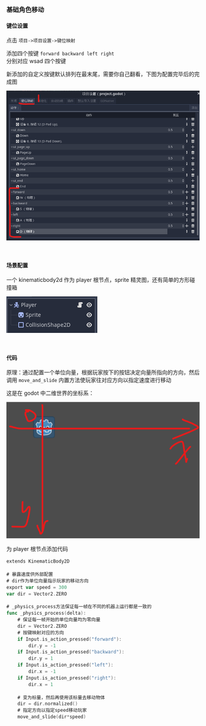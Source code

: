 ### 基础角色移动

#### 键位设置

点击 `项目->项目设置->键位映射`

添加四个按键 `forward backward left right`  
分别对应 wsad 四个按键

新添加的自定义按键默认排列在最末尾，需要你自己翻看，下图为配置完毕后的完成图

![](../images/2d/player/p1.png)

<br>

#### 场景配置

一个 kinematicbody2d 作为 player 根节点，sprite 精灵图，还有简单的方形碰撞箱

![](../images/2d/player/p2.png)

<br>

#### 代码

原理：通过配置一个单位向量，根据玩家按下的按钮决定向量所指向的方向，然后调用 `move_and_slide` 内置方法使玩家往对应方向以指定速度进行移动

这是在 godot 中二维世界的坐标系：

![](../images/2d/player/p3.png)

为 player 根节点添加代码

```go
extends KinematicBody2D

# 暴露速度供外部配置
# dir作为单位向量指示玩家的移动方向
export var speed = 300
var dir = Vector2.ZERO

# _physics_process方法保证每一帧在不同的机器上运行都是一致的
func _physics_process(delta):
    # 保证每一帧开始的单位向量均为零向量
	dir = Vector2.ZERO
    # 按键映射对应的方向
	if Input.is_action_pressed("forward"):
		dir.y = -1
	if Input.is_action_pressed("backward"):
		dir.y = 1
	if Input.is_action_pressed("left"):
		dir.x = -1
	if Input.is_action_pressed("right"):
		dir.x = 1

    # 变为标量，然后再使用该标量去移动物体
	dir = dir.normalized()
    # 指定方向以指定speed移动玩家
	move_and_slide(dir*speed)
```
